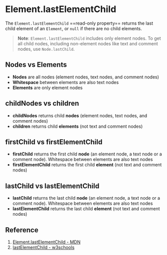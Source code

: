 # Element.lastElementChild

The `Element.lastElementChild` ==read-only property== returns the last child element of an `Element`, or `null` if there are no child elements.

> **Note**: `Element.lastElementChild` includes only element nodes. To get all child nodes, including non-element nodes like text and comment nodes, use `Node.lastChild`.

## Nodes vs Elements

- **Nodes** are all nodes (element nodes, text nodes, and comment nodes)
- **Whitespace** between elements are also text nodes
- **Elements** are only element nodes

## childNodes vs children

- **childNodes** returns child **nodes** (element nodes, text nodes, and comment nodes)
- **children** returns child **elements** (not text and comment nodes)

## firstChild vs firstElementChild

- **firstChild** returns the first child **node** (an element node, a text node or a comment node). Whitespace between elements are also text nodes
- **firstElementChild** returns the first child **element** (not text and comment nodes)

## lastChild vs lastElementChild

- **lastChild** returns the last child **node** (an element node, a text node or a comment node). Whitespace between elements are also text nodes
- **lastElementChild** returns the last child **element** (not text and comment nodes)

## Reference

1. [Element.lastElementChild - MDN](https://developer.mozilla.org/en-US/docs/web/api/element/lastelementchild)
2. [lastElementChild - w3schools](https://www.w3schools.com/jsref/prop_element_lastelementchild.asp)
